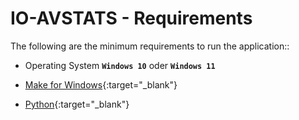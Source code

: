 # IO-AVSTATS - Requirements

The following are the minimum requirements to run the application::

- Operating System **`Windows 10`** oder **`Windows 11`**

- [Make for Windows](http://gnuwin32.sourceforge.net/packages/make.htm){:target="_blank"} 
- [Python](https://www.python.org){:target="_blank"}
